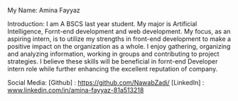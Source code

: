 My Name: Amina Fayyaz

Introduction: I am A BSCS last year student. My major is Artificial Intelligence, Fornt-end development and web development. My focus, as an aspiring intern, is to utilize my strengths in front-end
development to make a positive impact on the organization as a whole. I enjoy
gathering, organizing and analyzing information, working in groups and
contributing to project strategies. I believe these skills will be beneficial
in fornt-end Developer intern role while further enhancing the excellent
reputation of company.

Social Media:
[Github] : https://github.com/NawabZadi/
[LinkedIn] : www.linkedin.com/in/amina-fayyaz-81a513218